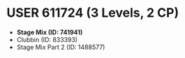 # USER 611724 (3 Levels, 2 CP)

- **Stage Mix (ID: 741941)**
- Clubbin (ID: 833393)
- Stage Mix Part 2 (ID: 1488577)
